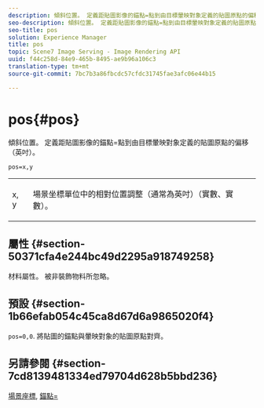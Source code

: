 ```yaml
---
description: 傾斜位置。 定義距貼圖影像的錨點=點到由目標暈映對象定義的貼圖原點的偏移（英吋）。
seo-description: 傾斜位置。 定義距貼圖影像的錨點=點到由目標暈映對象定義的貼圖原點的偏移（英吋）。
seo-title: pos
solution: Experience Manager
title: pos
topic: Scene7 Image Serving - Image Rendering API
uuid: f44c258d-84e9-465b-8495-ae9b96a106c3
translation-type: tm+mt
source-git-commit: 7bc7b3a86fbcdc57cfdc31745fae3afc06e44b15

---
```



# pos{#pos}

傾斜位置。 定義距貼圖影像的錨點=點到由目標暈映對象定義的貼圖原點的偏移（英吋）。

`pos=x,y`

<table id="simpletable_DB3B64EFB67A47AD843812324ABFAE45"> 
 <tr class="strow"> 
  <td class="stentry"> <p><span class="varname"> x</span>,<span class="varname"> y</span> </p></td> 
  <td class="stentry"> <p>場景坐標單位中的相對位置調整（通常為英吋）（實數、實數）。 </p></td> 
 </tr> 
</table>

## 屬性 {#section-50371cfa4e244bc49d2295a918749258}

材料屬性。 被非裝飾物料所忽略。

## 預設 {#section-1b66efab054c45ca8d67d6a9865020f4}

`pos=0,0`. 將貼圖的錨點與暈映對象的貼圖原點對齊。

## 另請參閱 {#section-7cd8139481334ed79704d628b5bbd236}

[場景座標](../../../../../ir-api/http-protocol/image-rendering-api-ref/c-ir-http-protocol-ref/c-ir-http-protocol-syntax-and-features/c-ir-vignettes/c-ir-scene-coordinates.md#concept-528507024fa640b19a2631357febf7f1), [錨點=](../../../../../ir-api/http-protocol/image-rendering-api-ref/c-ir-http-protocol-ref/c-ir-http-protocol-command-reference/r-ir-http-anchor.md#reference-d53923d785c9442997dc7f2199524c26)
